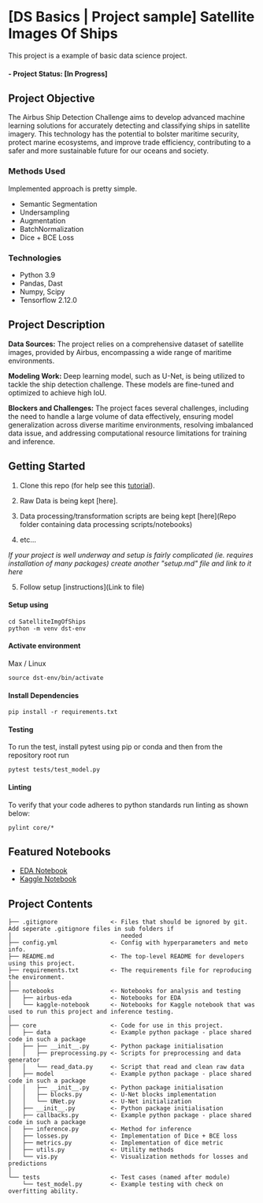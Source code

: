 # [DS Basics | Project sample] Satellite Images Of Ships
This project is a example of basic data science project.

#### - Project Status: [In Progress]

## Project Objective
The Airbus Ship Detection Challenge aims to develop advanced machine learning solutions for accurately detecting and classifying ships in satellite imagery. This technology has the potential to bolster maritime security, protect marine ecosystems, and improve trade efficiency, contributing to a safer and more sustainable future for our oceans and society.
### Methods Used
Implemented approach is pretty simple.
* Semantic Segmentation
* Undersampling
* Augmentation
* BatchNormalization
* Dice + BCE Loss

### Technologies
* Python 3.9
* Pandas, Dast
* Numpy, Scipy
* Tensorflow 2.12.0

## Project Description
**Data Sources:** The project relies on a comprehensive dataset of satellite images, provided by Airbus, encompassing a wide range of maritime environments.

**Modeling Work:** Deep learning model, such as U-Net, is being utilized to tackle the ship detection challenge. These models are fine-tuned and optimized to achieve high IoU.

**Blockers and Challenges:** The project faces several challenges, including the need to handle a large volume of data effectively, ensuring model generalization across diverse maritime environments, resolving imbalanced data issue, and addressing computational resource limitations for training and inference.

## Getting Started

1. Clone this repo (for help see this [tutorial](https://help.github.com/articles/cloning-a-repository/)).
2. Raw Data is being kept [here].

3. Data processing/transformation scripts are being kept [here](Repo folder containing data processing scripts/notebooks)
4. etc...

*If your project is well underway and setup is fairly complicated (ie. requires installation of many packages) create another "setup.md" file and link to it here*  

5. Follow setup [instructions](Link to file)


#### Setup using
```
cd SatelliteImgOfShips
python -m venv dst-env
```

#### Activate environment
Max / Linux
```
source dst-env/bin/activate
```

#### Install Dependencies
```
pip install -r requirements.txt
```

    
#### Testing
To run the test, install pytest using pip or conda and then from the repository root run
 
    pytest tests/test_model.py

#### Linting
To verify that your code adheres to python standards run linting as shown below:

    pylint core/*


## Featured Notebooks
* [EDA Notebook](https://github.com/ViiSkor/SatelliteImgOfShips/blob/master/notebooks/airbus-eda.ipynb)
* [Kaggle Notebook](https://github.com/ViiSkor/SatelliteImgOfShips/blob/master/notebooks/kaggle-notebook.ipynb)

## Project Contents

```
├── .gitignore               <- Files that should be ignored by git. Add seperate .gitignore files in sub folders if 
│                               needed
├── config.yml               <- Config with hyperparameters and meto info.
├── README.md                <- The top-level README for developers using this project.
├── requirements.txt         <- The requirements file for reproducing the environment.
│
├── notebooks                <- Notebooks for analysis and testing
│   ├── airbus-eda           <- Notebooks for EDA
│   └── kaggle-notebook      <- Notebooks for Kaggle notebook that was used to run this project and inference testing.
│
├── core                     <- Code for use in this project.
│   ├── data                 <- Example python package - place shared code in such a package
│   ├── ├── __init__.py      <- Python package initialisation
│   │   ├── preprocessing.py <- Scripts for preprocessing and data generator
│   │   └── read_data.py     <- Script that read and clean raw data
│   ├── model                <- Example python package - place shared code in such a package
│   │   ├── __init__.py      <- Python package initialisation
│   │   ├── blocks.py        <- U-Net blocks implementation
│   │   └── UNet.py          <- U-Net initialization
│   ├── __init__.py          <- Python package initialisation
│   ├── callbacks.py         <- Example python package - place shared code in such a package
│   ├── inference.py         <- Method for inference
│   ├── losses.py            <- Implementation of Dice + BCE loss
│   ├── metrics.py           <- Implementation of dice metric
│   ├── utils.py             <- Utility methods
│   └── vis.py               <- Visualization methods for losses and predictions
│
└── tests                    <- Test cases (named after module)
    └── test_model.py        <- Example testing with check on overfitting ability.
```